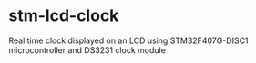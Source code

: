 # stm-lcd-clock
Real time clock displayed on an LCD using STM32F407G-DISC1 microcontroller and DS3231 clock module
